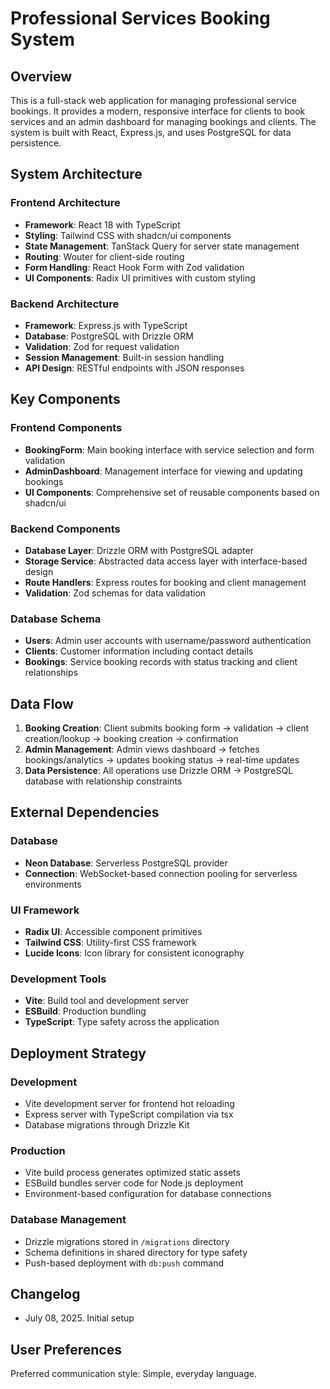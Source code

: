 # Professional Services Booking System

## Overview

This is a full-stack web application for managing professional service bookings. It provides a modern, responsive interface for clients to book services and an admin dashboard for managing bookings and clients. The system is built with React, Express.js, and uses PostgreSQL for data persistence.

## System Architecture

### Frontend Architecture
- **Framework**: React 18 with TypeScript
- **Styling**: Tailwind CSS with shadcn/ui components
- **State Management**: TanStack Query for server state management
- **Routing**: Wouter for client-side routing
- **Form Handling**: React Hook Form with Zod validation
- **UI Components**: Radix UI primitives with custom styling

### Backend Architecture
- **Framework**: Express.js with TypeScript
- **Database**: PostgreSQL with Drizzle ORM
- **Validation**: Zod for request validation
- **Session Management**: Built-in session handling
- **API Design**: RESTful endpoints with JSON responses

## Key Components

### Frontend Components
- **BookingForm**: Main booking interface with service selection and form validation
- **AdminDashboard**: Management interface for viewing and updating bookings
- **UI Components**: Comprehensive set of reusable components based on shadcn/ui

### Backend Components
- **Database Layer**: Drizzle ORM with PostgreSQL adapter
- **Storage Service**: Abstracted data access layer with interface-based design
- **Route Handlers**: Express routes for booking and client management
- **Validation**: Zod schemas for data validation

### Database Schema
- **Users**: Admin user accounts with username/password authentication
- **Clients**: Customer information including contact details
- **Bookings**: Service booking records with status tracking and client relationships

## Data Flow

1. **Booking Creation**: Client submits booking form → validation → client creation/lookup → booking creation → confirmation
2. **Admin Management**: Admin views dashboard → fetches bookings/analytics → updates booking status → real-time updates
3. **Data Persistence**: All operations use Drizzle ORM → PostgreSQL database with relationship constraints

## External Dependencies

### Database
- **Neon Database**: Serverless PostgreSQL provider
- **Connection**: WebSocket-based connection pooling for serverless environments

### UI Framework
- **Radix UI**: Accessible component primitives
- **Tailwind CSS**: Utility-first CSS framework
- **Lucide Icons**: Icon library for consistent iconography

### Development Tools
- **Vite**: Build tool and development server
- **ESBuild**: Production bundling
- **TypeScript**: Type safety across the application

## Deployment Strategy

### Development
- Vite development server for frontend hot reloading
- Express server with TypeScript compilation via tsx
- Database migrations through Drizzle Kit

### Production
- Vite build process generates optimized static assets
- ESBuild bundles server code for Node.js deployment
- Environment-based configuration for database connections

### Database Management
- Drizzle migrations stored in `/migrations` directory
- Schema definitions in shared directory for type safety
- Push-based deployment with `db:push` command

## Changelog

- July 08, 2025. Initial setup

## User Preferences

Preferred communication style: Simple, everyday language.